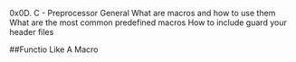 0x0D. C - Preprocessor
General
What are macros and how to use them
What are the most common predefined macros
How to include guard your header files

##Functio Like A Macro
